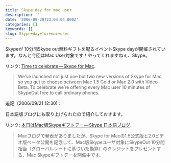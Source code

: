 ```yaml
---
title: Skype day for mac user
description: ''
date: '2006-09-20T23:04:04.000Z'
categories: []
keywords: []
slug: Skype+day+for+mac+user
---
```

Skypeが 10分間Skyoe out無料ギフトを配るイベントSkype dayが開催されています。なんと今回はMac User対象です！やってくれますねぇ、Skype。

リンク: [Time to celebrate — Skype for Mac](http://share.skype.com/sites/mac/2006/09/time_to_celebrate.html "Time to celebrate - Skype for Mac").

> We’ve launched not just one but two new versions of Skype for Mac, so you get to choose between Mac 1.5 Gold or Mac 2.0 with Video Beta. To celebrate we’re offering every Mac user 10 minutes of SkypeOut free to call ordinary phones.

追記（2006/09/21 12:30)：

日本語版ブログにも取り上げられたので紹介しておきます。

リンク: [本日はMac版Skypeギフトデー — Skype 日本語ブログ](http://share.skype.com/sites/ja/2006/09/21/mac_skype_gift_day.html "本日はMac版Skypeギフトデー - Skype 日本語ブログ").

> Macブログで発表がありましたが、Skype for Macの1.5公式版と2.0ビデオ版ベータ公開を記念して、Mac版Skypeユーザ対象にSkypeOut 10分間相当（グローバルレートに基づいた換算）のクレジットをプレゼントする、Mac Skypeギフトデーを開催中です。